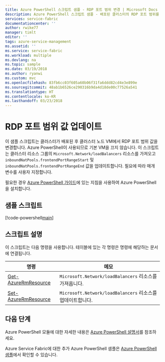 ```yaml
---
title: Azure PowerShell 스크립트 샘플 - RDP 포트 범위 변경 | Microsoft Docs
description: Azure PowerShell 스크립트 샘플 - 배포된 클러스터의 RDP 포트 범위를 변경합니다.
services: service-fabric
documentationcenter: ''
author: rwike77
manager: timlt
editor: ''
tags: azure-service-management
ms.assetid: ''
ms.service: service-fabric
ms.workload: multiple
ms.devlang: na
ms.topic: sample
ms.date: 03/19/2018
ms.author: ryanwi
ms.custom: mvc
ms.openlocfilehash: 83fb6cc03f605a60b06f31fa6ddd82cd4e3e899e
ms.sourcegitcommit: 48ab1b6526ce290316b9da4d18de00c77526a541
ms.translationtype: HT
ms.contentlocale: ko-KR
ms.lasthandoff: 03/23/2018
---
```

# <a name="update-the-rdp-port-range-values"></a>RDP 포트 범위 값 업데이트

이 샘플 스크립트는 클러스터가 배포된 후 클러스터 노드 VM에서 RDP 포트 범위 값을 변경합니다.  Azure PowerShell이 사용되므로 기본 VM을 끄지 않습니다.  이 스크립트는 클러스터 리소스 그룹의 `Microsoft.Network/loadBalancers` 리소스를 가져오고 `inboundNatPools.frontendPortRangeStart` 및 `inboundNatPools.frontendPortRangeEnd` 값을 업데이트합니다. 필요에 따라 매개 변수를 사용자 지정합니다.

필요한 경우 [Azure PowerShell 가이드](/powershell/azure/overview)에 있는 지침을 사용하여 Azure PowerShell을 설치합니다. 

## <a name="sample-script"></a>샘플 스크립트

[!code-powershell[main](../../../powershell_scripts/service-fabric/change-rdp-port-range/change-rdp-port-range.ps1 "Update the RDP port range values")]

## <a name="script-explanation"></a>스크립트 설명

이 스크립트는 다음 명령을 사용합니다. 테이블에 있는 각 명령은 명령에 해당하는 문서에 연결됩니다.

| 명령 | 메모 |
|---|---|
| [Get-AzureRmResource](/powershell/module/azurerm.resources/get-azurermresource) | `Microsoft.Network/loadBalancers` 리소스를 가져옵니다. |
|[Set-AzureRmResource](/powershell/module/azurerm.resources/set-azurermresource)|`Microsoft.Network/loadBalancers` 리소스를 업데이트합니다.|

## <a name="next-steps"></a>다음 단계

Azure PowerShell 모듈에 대한 자세한 내용은 [Azure PowerShell 설명서](/powershell/azure/overview)를 참조하세요.

Azure Service Fabric에 대한 추가 Azure PowerShell 샘플은 [Azure PowerShell 샘플](../service-fabric-powershell-samples.md)에서 확인할 수 있습니다.
